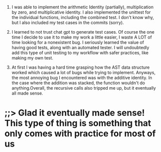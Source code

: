 1. I was able to implement the arithmetic Identity (partially), multiplication by zero,
and multiplicative identity. I also implemented the unittest for the individual functions, including the
combined test. I don't know why, but I also included my test cases in the commits (sorry).


2. I learned to not trust chat gpt to generate test cases. Of course the one time I decide to use it to make my work a little easier, I waste A LOT of time looking for a nonexistent bug. I seriously learned the value of having good tests, along with an automated tester. I will undoubtedly add this type of unit testing to my workflow with safer practices, like making my own test.


3. At first I was having a hard time grasping how the AST data structure worked which caused a lot of bugs while trying to implement. Anyways, the most annoying bug I encountered was with the additive identity. In the case where the addition was stacked, the function wouldn't do anything.Overall, the recursive calls also tripped me up, but it eventually all made sense.

# ;;> Glad it eventually made sense! This type of thing is something that only comes with practice for most of us
